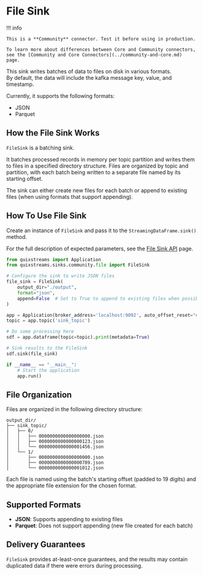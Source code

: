 # File Sink

!!! info

    This is a **Community** connector. Test it before using in production.

    To learn more about differences between Core and Community connectors, see the [Community and Core Connectors](../community-and-core.md) page.

This sink writes batches of data to files on disk in various formats.  
By default, the data will include the kafka message key, value, and timestamp.  

Currently, it supports the following formats:

- JSON
- Parquet

## How the File Sink Works

`FileSink` is a batching sink.  

It batches processed records in memory per topic partition and writes them to files in a specified directory structure. Files are organized by topic and partition, with each batch being written to a separate file named by its starting offset.

The sink can either create new files for each batch or append to existing files (when using formats that support appending).

## How To Use File Sink

Create an instance of `FileSink` and pass it to the `StreamingDataFrame.sink()` method.

For the full description of expected parameters, see the [File Sink API](../../../quix-streams/api-reference/sinks.md#filesink) page.  

```python
from quixstreams import Application
from quixstreams.sinks.community.file import FileSink

# Configure the sink to write JSON files
file_sink = FileSink(
    output_dir="./output",
    format="json",
    append=False  # Set to True to append to existing files when possible
)

app = Application(broker_address='localhost:9092', auto_offset_reset="earliest")
topic = app.topic('sink_topic')

# Do some processing here
sdf = app.dataframe(topic=topic).print(metadata=True)

# Sink results to the FileSink
sdf.sink(file_sink)

if __name__ == "__main__":
    # Start the application
    app.run()
```

## File Organization
Files are organized in the following directory structure:
```
output_dir/
├── sink_topic/
│   ├── 0/
│   │   ├── 0000000000000000000.json
│   │   ├── 0000000000000000123.json
│   │   └── 0000000000000001456.json
│   └── 1/
│       ├── 0000000000000000000.json
│       ├── 0000000000000000789.json
│       └── 0000000000000001012.json
```

Each file is named using the batch's starting offset (padded to 19 digits) and the appropriate file extension for the chosen format.

## Supported Formats
- **JSON**: Supports appending to existing files
- **Parquet**: Does not support appending (new file created for each batch)

## Delivery Guarantees
`FileSink` provides at-least-once guarantees, and the results may contain duplicated data if there were errors during processing.
